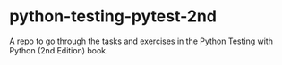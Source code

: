 # python-testing-pytest-2nd

A repo to go through the tasks and exercises in the Python Testing with Python (2nd Edition) book.
